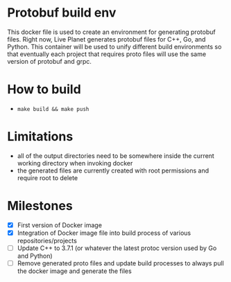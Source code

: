 # Protobuf build env

This docker file is used to create an environment for generating protobuf files. Right now, Live Planet generates
protobuf files for C++, Go, and Python. This container will be used to unify different build environments so that
eventually each project that requires proto files will use the same version of protobuf and grpc.

# How to build

- `make build && make push`

# Limitations

- all of the output directories need to be somewhere inside the current working directory when invoking docker
- the generated files are currently created with root permissions and require root to delete

# Milestones

- [x] First version of Docker image
- [x] Integration of Docker image file into build process of various repositories/projects
- [ ] Update C++ to 3.7.1 (or whatever the latest protoc version used by Go and Python)
- [ ] Remove generated proto files and update build processes to always pull the docker image and generate the files
